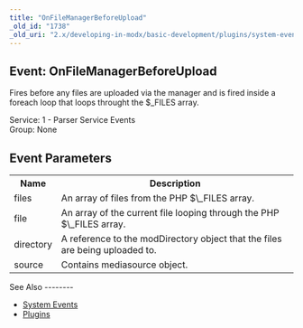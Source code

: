 ```yaml
---
title: "OnFileManagerBeforeUpload"
_old_id: "1738"
_old_uri: "2.x/developing-in-modx/basic-development/plugins/system-events/onfilemanagerbeforeupload"
---
```


Event: OnFileManagerBeforeUpload
--------------------------------

 Fires before any files are uploaded via the manager and is fired inside a foreach loop that loops throught the $\_FILES array.

 Service: 1 - Parser Service Events   
 Group: None

Event Parameters
----------------

 <table><tbody><tr><th> Name </th> <th> Description </th> </tr><tr><td> files </td> <td> An array of files from the PHP $\_FILES array. </td> </tr><tr><td> file </td> <td> An array of the current file looping through the PHP $\_FILES array. </td> </tr><tr><td> directory </td> <td> A reference to the modDirectory object that the files are being uploaded to. </td> </tr><tr><td> source </td> <td> Contains mediasource object. </td></tr></tbody></table>See Also
--------

- [System Events](https://rtfm.modx.com/revolution/2.x/developing-in-modx/basic-development/plugins/system-events)
- [Plugins](https://rtfm.modx.com/revolution/2.x/developing-in-modx/basic-development/plugins)